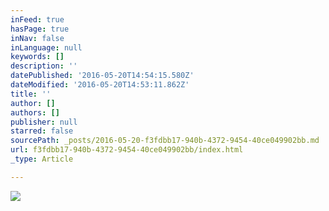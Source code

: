 ```yaml
---
inFeed: true
hasPage: true
inNav: false
inLanguage: null
keywords: []
description: ''
datePublished: '2016-05-20T14:54:15.580Z'
dateModified: '2016-05-20T14:53:11.862Z'
title: ''
author: []
authors: []
publisher: null
starred: false
sourcePath: _posts/2016-05-20-f3fdbb17-940b-4372-9454-40ce049902bb.md
url: f3fdbb17-940b-4372-9454-40ce049902bb/index.html
_type: Article

---
```

![](https://the-grid-user-content.s3-us-west-2.amazonaws.com/b44a5e37-ba22-46d2-845b-4e09de4dd48f.jpg)